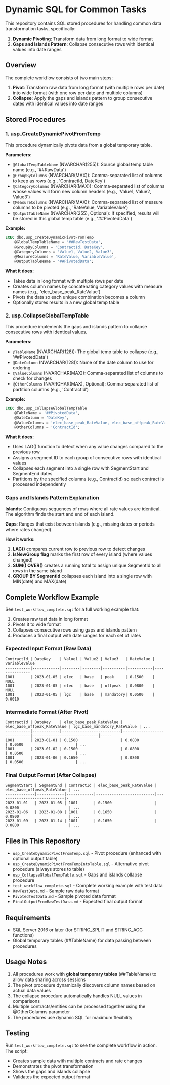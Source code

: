 # Dynamic SQL for Common Tasks

This repository contains SQL stored procedures for handling common data transformation tasks, specifically:
1. **Dynamic Pivoting**: Transform data from long format to wide format
2. **Gaps and Islands Pattern**: Collapse consecutive rows with identical values into date ranges

## Overview

The complete workflow consists of two main steps:

1. **Pivot**: Transform raw data from long format (with multiple rows per date) into wide format (with one row per date and multiple columns)
2. **Collapse**: Apply the gaps and islands pattern to group consecutive dates with identical values into date ranges

## Stored Procedures

### 1. usp_CreateDynamicPivotFromTemp

This procedure dynamically pivots data from a global temporary table.

**Parameters:**
- `@GlobalTempTableName` (NVARCHAR(255)): Source global temp table name (e.g., '##RawData')
- `@GroupByColumns` (NVARCHAR(MAX)): Comma-separated list of columns to keep as rows (e.g., 'ContractId, DateKey')
- `@CategoryColumns` (NVARCHAR(MAX)): Comma-separated list of columns whose values will form new column headers (e.g., 'Value1, Value2, Value3')
- `@MeasureColumns` (NVARCHAR(MAX)): Comma-separated list of measure columns to be pivoted (e.g., 'RateValue, VariableValue')
- `@OutputTableName` (NVARCHAR(255), Optional): If specified, results will be stored in this global temp table (e.g., '##PivotedData')

**Example:**
```sql
EXEC dbo.usp_CreateDynamicPivotFromTemp
    @GlobalTempTableName = '##RawTestData',
    @GroupByColumns = 'ContractId, DateKey',
    @CategoryColumns = 'Value1, Value2, Value3',
    @MeasureColumns = 'RateValue, VariableValue',
    @OutputTableName = '##PivotedData';
```

**What it does:**
- Takes data in long format with multiple rows per date
- Creates column names by concatenating category values with measure names (e.g., 'elec_base_peak_RateValue')
- Pivots the data so each unique combination becomes a column
- Optionally stores results in a new global temp table

### 2. usp_CollapseGlobalTempTable

This procedure implements the gaps and islands pattern to collapse consecutive rows with identical values.

**Parameters:**
- `@TableName` (NVARCHAR(128)): The global temp table to collapse (e.g., '##PivotedData')
- `@DateColumn` (NVARCHAR(128)): Name of the date column to use for ordering
- `@ValueColumns` (NVARCHAR(MAX)): Comma-separated list of columns to check for changes
- `@OtherColumns` (NVARCHAR(MAX), Optional): Comma-separated list of partition columns (e.g., 'ContractId')

**Example:**
```sql
EXEC dbo.usp_CollapseGlobalTempTable
    @TableName = '##PivotedData',
    @DateColumn = 'DateKey',
    @ValueColumns = 'elec_base_peak_RateValue, elec_base_offpeak_RateValue, lgc_base_mandatory_RateValue',
    @OtherColumns = 'ContractId';
```

**What it does:**
- Uses LAG() function to detect when any value changes compared to the previous row
- Assigns a segment ID to each group of consecutive rows with identical values
- Collapses each segment into a single row with SegmentStart and SegmentEnd dates
- Partitions by the specified columns (e.g., ContractId) so each contract is processed independently

### Gaps and Islands Pattern Explanation

**Islands**: Contiguous sequences of rows where all rate values are identical. The algorithm finds the start and end of each island.

**Gaps**: Ranges that exist between islands (e.g., missing dates or periods where rates changed).

**How it works:**
1. **LAG()** compares current row to previous row to detect changes
2. **IsNewGroup flag** marks the first row of every island (where values changed)
3. **SUM() OVER()** creates a running total to assign unique SegmentId to all rows in the same island
4. **GROUP BY SegmentId** collapses each island into a single row with MIN(date) and MAX(date)

## Complete Workflow Example

See `test_workflow_complete.sql` for a full working example that:

1. Creates raw test data in long format
2. Pivots it to wide format
3. Collapses consecutive rows using gaps and islands pattern
4. Produces a final output with date ranges for each set of rates

### Expected Input Format (Raw Data)

```
ContractId | DateKey    | Value1 | Value2 | Value3   | RateValue | VariableValue
-----------|------------|--------|--------|----------|-----------|---------------
1001       | 2023-01-05 | elec   | base   | peak     | 0.1500    | NULL
1001       | 2023-01-05 | elec   | base   | offpeak  | 0.0800    | NULL
1001       | 2023-01-05 | lgc    | base   | mandatory| 0.0500    | 0.0010
```

### Intermediate Format (After Pivot)

```
ContractId | DateKey    | elec_base_peak_RateValue | elec_base_offpeak_RateValue | lgc_base_mandatory_RateValue | ...
-----------|------------|--------------------------|-----------------------------|-----------------------------|-----
1001       | 2023-01-01 | 0.1500                   | 0.0800                      | 0.0500                       | ...
1001       | 2023-01-02 | 0.1500                   | 0.0800                      | 0.0500                       | ...
1001       | 2023-01-06 | 0.1650                   | 0.0800                      | 0.0500                       | ...
```

### Final Output Format (After Collapse)

```
SegmentStart | SegmentEnd | ContractId | elec_base_peak_RateValue | elec_base_offpeak_RateValue | ...
-------------|------------|------------|--------------------------|-----------------------------|-
2023-01-01   | 2023-01-05 | 1001       | 0.1500                   | 0.0800                      | ...
2023-01-06   | 2023-01-08 | 1001       | 0.1650                   | 0.0800                      | ...
2023-01-09   | 2023-01-14 | 1001       | 0.1650                   | 0.0800                      | ...
```

## Files in This Repository

- `usp_CreateDynamicPivotFromTemp.sql` - Pivot procedure (enhanced with optional output table)
- `usp_CreateDynamicPivotFromTempIntoTable.sql` - Alternative pivot procedure (always stores to table)
- `usp_CollapseGlobalTempTable.sql` - Gaps and islands collapse procedure
- `test_workflow_complete.sql` - Complete working example with test data
- `RawTestData.md` - Sample raw data format
- `PivotedTestData.md` - Sample pivoted data format
- `FinalOutputFromRawTestData.md` - Expected final output format

## Requirements

- SQL Server 2016 or later (for STRING_SPLIT and STRING_AGG functions)
- Global temporary tables (##TableName) for data passing between procedures

## Usage Notes

1. All procedures work with **global temporary tables** (##TableName) to allow data sharing across sessions
2. The pivot procedure dynamically discovers column names based on actual data values
3. The collapse procedure automatically handles NULL values in comparisons
4. Multiple contracts/entities can be processed together using the @OtherColumns parameter
5. The procedures use dynamic SQL for maximum flexibility

## Testing

Run `test_workflow_complete.sql` to see the complete workflow in action. The script:
- Creates sample data with multiple contracts and rate changes
- Demonstrates the pivot transformation
- Shows the gaps and islands collapse
- Validates the expected output format
